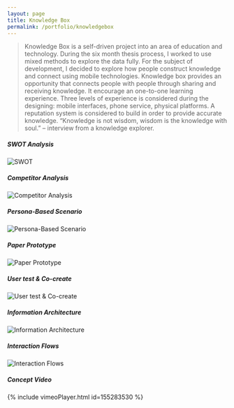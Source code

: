 ```yaml
---
layout: page
title: Knowledge Box
permalink: /portfolio/knowledgebox
---
```


> Knowledge Box is a self-driven project into an area of education and technology. During the six month thesis process, I worked to use mixed methods to explore the data fully. For the subject of development, I decided to explore how people construct knowledge and connect using mobile technologies. Knowledge box provides an opportunity that connects people with people through sharing and receiving knowledge. It encourage an one-to-one learning experience. Three levels of experience is considered during the designing: mobile interfaces, phone service, physical platforms.  A reputation system is considered to build in order to provide accurate knowledge. 
> “Knowledge is not wisdom, wisdom is the knowledge with soul.” – interview from a knowledge explorer. 

##### SWOT Analysis
![SWOT](https://cyrus-education.github.io/images/kb-ut1.png "Large example image")
##### Competitor Analysis 
![Competitor Analysis ](https://cyrus-education.github.io/images/kb-ca.png "Large example image")
##### Persona-Based Scenario
![Persona-Based Scenario](https://cyrus-education.github.io/images/kb-sbp.png "Large example image")
##### Paper Prototype
![Paper Prototype](https://cyrus-education.github.io/images/kb-pp.png "Large example image")
##### User test & Co-create
![User test & Co-create](https://cyrus-education.github.io/images/kb-ut2.png "Large example image")
##### Information Architecture
![Information Architecture](https://cyrus-education.github.io/images/kb-ia.png "Large example image")
##### Interaction Flows
![Interaction Flows](https://cyrus-education.github.io/images/kb-if.png "Large example image")
##### Concept Video
{% include vimeoPlayer.html id=155283530 %}
